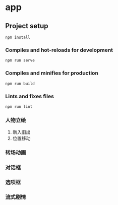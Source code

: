 # app

## Project setup
```
npm install
```

### Compiles and hot-reloads for development
```
npm run serve
```

### Compiles and minifies for production
```
npm run build
```

### Lints and fixes files
```
npm run lint
```

### 人物立绘

 1. 新入旧出
 2. 位置移动

### 转场动画

### 对话框

### 选项框

### 流式剧情

